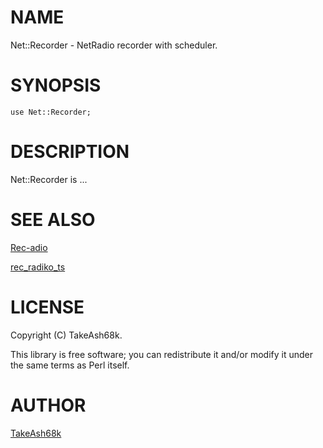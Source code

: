 # NAME

Net::Recorder - NetRadio recorder with scheduler.

# SYNOPSIS

    use Net::Recorder;

# DESCRIPTION

Net::Recorder is ...

# SEE ALSO

[Rec-adio](https://github.com/sun-yryr/Rec-adio)

[rec\_radiko\_ts](https://github.com/uru2/rec_radiko_ts)

# LICENSE

Copyright (C) TakeAsh68k.

This library is free software; you can redistribute it and/or modify
it under the same terms as Perl itself.

# AUTHOR

[TakeAsh68k](https://github.com/TakeAsh/)
